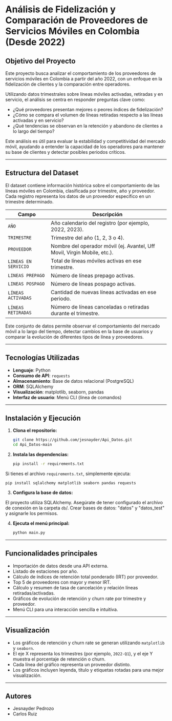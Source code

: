 # Análisis de Fidelización y Comparación de Proveedores de Servicios Móviles en Colombia (Desde 2022)

## Objetivo del Proyecto

Este proyecto busca analizar el comportamiento de los proveedores de servicios móviles en Colombia a partir del año 2022, con un enfoque en la fidelización de clientes y la comparación entre operadores.

Utilizando datos trimestrales sobre líneas móviles activadas, retiradas y en servicio, el análisis se centra en responder preguntas clave como:

- ¿Qué proveedores presentan mejores o peores índices de fidelización?
- ¿Cómo se compara el volumen de líneas retiradas respecto a las líneas activadas y en servicio?
- ¿Qué tendencias se observan en la retención y abandono de clientes a lo largo del tiempo?

Este análisis es útil para evaluar la estabilidad y competitividad del mercado móvil, ayudando a entender la capacidad de los operadores para mantener su base de clientes y detectar posibles periodos críticos.

---

## Estructura del Dataset

El dataset contiene información histórica sobre el comportamiento de las líneas móviles en Colombia, clasificada por trimestre, año y proveedor. Cada registro representa los datos de un proveedor específico en un trimestre determinado.

| **Campo**              | **Descripción**                                                                 |
|------------------------|---------------------------------------------------------------------------------|
| `AÑO`                  | Año calendario del registro (por ejemplo, 2022, 2023).                         |
| `TRIMESTRE`            | Trimestre del año (1, 2, 3 o 4).                                                |
| `PROVEEDOR`            | Nombre del operador móvil (ej. Avantel, Uff Movil, Virgin Mobile, etc.).        |
| `LINEAS EN SERVICIO`   | Total de líneas móviles activas en ese trimestre.                               |
| `LINEAS PREPAGO`       | Número de líneas prepago activas.                                               |
| `LINEAS POSPAGO`       | Número de líneas pospago activas.                                               |
| `LÍNEAS ACTIVADAS`     | Cantidad de nuevas líneas activadas en ese periodo.                             |
| `LÍNEAS RETIRADAS`     | Número de líneas canceladas o retiradas durante el trimestre.                   |

Este conjunto de datos permite observar el comportamiento del mercado móvil a lo largo del tiempo, detectar cambios en la base de usuarios y comparar la evolución de diferentes tipos de línea y proveedores.

---

## Tecnologías Utilizadas

- **Lenguaje**: Python
- **Consumo de API**: `requests`
- **Almacenamiento**: Base de datos relacional (PostgreSQL)
- **ORM**: SQLAlchemy
- **Visualización**: matplotlib, seaborn, pandas
- **Interfaz de usuario**: Menú CLI (línea de comandos)

---

## Instalación y Ejecución

1. **Clona el repositorio:**
   ```bash
   git clone https://github.com/jesnayder/Api_Datos.git
   cd Api_Datos-main

2. **Instala las dependencias:**
    ```bash
    pip install -r requirements.txt
    
Si tienes el archivo `requirements.txt`, simplemente ejecuta:

    pip install sqlalchemy matplotlib seaborn pandas requests

3. **Configura la base de datos:**

El proyecto utiliza SQLAlchemy. Asegúrate de tener configurado el archivo de conexión en la carpeta `db`/.
Crear bases de datos: "datos" y "datos_test" y asignarle los permisos.

4. **Ejecuta el menú principal:**
    ```bash
    python main.py

---

## Funcionalidades principales

- Importación de datos desde una API externa.
- Listado de estaciones por año.
- Cálculo de índices de retención total ponderado (IRT) por proveedor.
- Top 5 de proveedores con mayor y menor IRT.
- Cálculo y resumen de tasa de cancelación y relación líneas retiradas/activadas.
- Gráficos de evolución de retención y churn rate por trimestre y proveedor.
- Menú CLI para una interacción sencilla e intuitiva.

---

## Visualización

- Los gráficos de retención y churn rate se generan utilizando `matplotlib` y `seaborn`.
- El eje X representa los trimestres (por ejemplo, `2022-Q1`), y el eje Y muestra el porcentaje de retención o churn.
- Cada línea del gráfico representa un proveedor distinto.
- Los gráficos incluyen leyenda, título y etiquetas rotadas para una mejor visualización.

---

## Autores

- Jesnayder Pedrozo
- Carlos Ruiz
